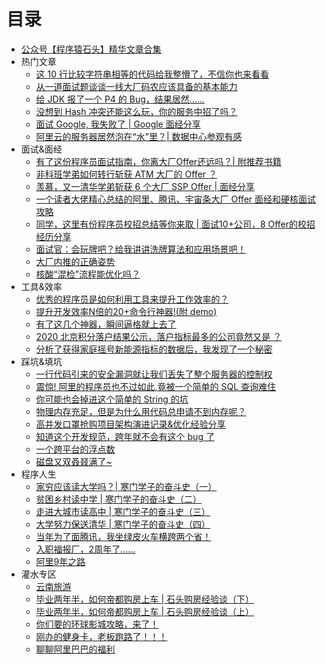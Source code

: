 # 目录

* [公众号【程序猿石头】精华文章合集](README.md)
* 热门文章
  * [这 10 行比较字符串相等的代码给我整懵了，不信你也来看看](files/2020-06-25-timing-attack-of-safe-equals.md)
  * [从一道面试题谈谈一线大厂码农应该具备的基本能力](files/2020-08-14-revised-talking-about-the-basic-quality-for-frontline-coder-from-an-interview-problem.md)
  * [给 JDK 报了一个 P4 的 Bug，结果居然……](files/2020-09-27-a-jdk-bug-releate-to-URI.md)
  * [没想到 Hash 冲突还能这么玩，你的服务中招了吗？](files/2020-07-11-hash-collision-dos.md)
  * [面试 Google, 我失败了 | Google 面经分享](files/2020-04-19-experience-of-interview-of-google.md)
  * [阿里云的服务器居然泡在“水”里？| 数据中心参观有感](files/2021-10-28-tour-at-alibaba-data-center.md)
* 面试&面经
  * [有了这份程序员面试指南，你离大厂Offer还远吗？| 附推荐书籍](files/2020-07-30-the-guide-for-join-big-company.md)
  * [非科班学弟如何转行斩获 ATM 大厂的 Offer ？](files/2020-10-30-share-interview-experience-with-no-cs-background-when-gradudate-in-2021.md)
  * [羡慕，又一清华学弟斩获 6 个大厂 SSP Offer | 面经分享](files/2020-12-06-share-interview-experience-when-gradudate-in-2021.md)
  * [一个读者大佬精心总结的阿里、腾讯、宇宙条大厂 Offer 面经和硬核面试攻略](files/2020-12-26-share-interview-experience-when-gradudate-in-2021-part-2.md)
  * [同学，这里有份程序员校招总结等你来取 | 面试10+公司，8 Offer的校招经历分享](files/2020-07-20-share-my-interview-experience-when-graduate.md)
  * [面试官：会玩牌吧？给我讲讲洗牌算法和应用场景吧！](files/2020-07-18-shuffle-algorithm.md)
  * [大厂内推的正确姿势](files/2020-09-30-how-to-apply-a-job-by-recommended-internal.md)
  * [核酸“混检”流程能优化吗？](files/2021-09-07-can-the-process-of-NAT-be-optimized.md)
* 工具&效率 
  * [优秀的程序员是如何利用工具来提升工作效率的？](files/2020-07-28-how-to-program-more-efficiently.md)
  * [提升开发效率N倍的20+命令行神器!(附 demo)](files/2020-09-10-make-dev-more-efficiency-with-20-shell.md)
  * [有了这几个神器，瞬间逼格就上去了](files/2020-08-23-how-to-blog-elegantly-as-a-software-engineer.md)
  * [2020 北京积分落户结果公示，落户指标最多的公司竟然又是 ？](files/2020-10-18-use-shell-to-analysis-2020-people-of-getting-residence-of-beijing-by-score.md)
  * [分析了获得家庭摇号新能源指标的数据后，我发现了一个秘密](files/2020-09-17-data-analysis-of-first-new-energy-car-tickets.md)
* 踩坑&填坑
  * [一行代码引来的安全漏洞就让我们丢失了整个服务器的控制权](files/2020-05-24-a-security-vulnerability-of-spring-validator.md)
  * [震惊! 阿里的程序员也不过如此,竟被一个简单的 SQL 查询难住](files/2020-04-11-slow-sql-optimazation-of-explain-extended.md)
  * [你可能也会掉进这个简单的 String 的坑](files/2020-11-12-constuct-of-string-is-not-easy.md)
  * [物理内存充足，但是为什么用代码总申请不到内存呢？](files/2020-11-03-why-java-cannot-allocate-mem-with-enough-physical-memory.md)
  * [高并发口罩抢购项目架构演进记录&amp;优化经验分享](files/2020-06-12-architecture-evolution-of-HA-system-of-buy-facemask.md)
  * [知道这个开发规范，跨年就不会有这个 bug 了](files/2020-04-25-simpledateformat-demo-of-alibaba-java-development-manual.md) 
  * [一个跨平台的浮点数](files/2020-05-01-a-bug-relate-with-float-point-cross-platform.md)
  * [磁盘又双叒叕满了~](files/2021-10-31-this-disk-is-full-again-and-again.md)
* 程序人生
  * [家穷应该读大学吗？| 寒门学子的奋斗史（一）](files/2021-02-28-the-history-of-my-growth-part-1-primary-school.md)
  * [贫困乡村读中学 | 寒门学子的奋斗史（二）](files/2021-03-22-the-history-of-my-growth-part-2-middle-school.md)
  * [走进大城市读高中 | 寒门学子的奋斗史（三）](files/2021-04-17-the-history-of-my-growth-part-3-high-school.md)
  * [大学努力保送清华 | 寒门学子的奋斗史（四）](files/2021-04-27-the-history-of-my-growth-part-4-university-life.md)
  * [当年为了面腾讯，我坐绿皮火车横跨两个省！](files/2021-08-17-process-of-intern-interview-of-tencent.md)
  * [入职福报厂，2周年了……](files/2021-09-13-two-anniverary-of-join-alibaba.md)
  * [阿里9年之路](files/2021-09-13-two-anniverary-of-join-alibaba.md)
* 灌水专区
  * [云南旅游](files/2020-10-08-travel-to-yunnan-in-2020.md)
  * [毕业两年半，如何帝都购房上车 | 石头购房经验谈（下）](files/2020-11-19-experience-of-buying-a-house-in-peking-part-1.md)
  * [毕业两年半，如何帝都购房上车 | 石头购房经验谈（上）](files/2020-12-20-experience-of-buying-a-house-in-peking-part-2.md)
  * [你们要的环球影城攻略，来了！](files/2021-09-21-the-experience-of-universal-studios-of-peking.md)
  * [刚办的健身卡，老板跑路了！！！](files/2021-11-08-the-boss-of-gym-run-away.md)
  * [聊聊阿里巴巴的福利](files/2021-11-19-talk-about-the-welfare-of-alibaba.md)
